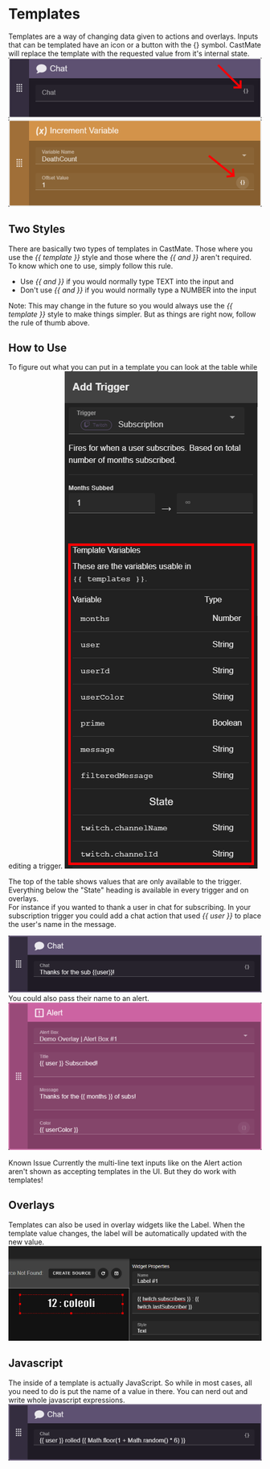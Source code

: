 # Templates
Templates are a way of changing data given to actions and overlays. Inputs that can be templated have an icon or a button with the {} symbol. CastMate will replace the template with the requested value from it's internal state.
![Chat Twitch Action](/images/docs/features/templates/template_chat.png)
![Increment Variable Action](/images/docs/features/templates/template_inc.png)

## Two Styles
There are basically two types of templates in CastMate. Those where you use the *{{ template }}* style and those where the *{{ and }}* aren't required.\
To know which one to use, simply follow this rule.

- Use *{{ and }}* if you would normally type TEXT into the input
and
- Don't use *{{ and }}* if you would normally type a NUMBER into the input

Note: This may change in the future so you would always use the *{{ template }}* style to make things simpler. But as things are right now, follow the rule of thumb above.

## How to Use
To figure out what you can put in a template you can look at the table while editing a trigger.
![Template Table](/images/docs/features/templates/template_table.png)

The top of the table shows values that are only available to the trigger. Everything below the "State" heading is available in every trigger and on overlays.\
For instance if you wanted to thank a user in chat for subscribing. In your subscription trigger you could add a chat action that used *{{ user }}* to place the user's name in the message.

![Template Table](/images/docs/features/templates/template_sub.png)
You could also pass their name to an alert.
![Template Table](/images/docs/features/templates/template_alert.png)

<div class="warning" style="--dark-color:#424242; --light-color: #424242;"">
    <span class="mdi mdi-alert"></span>
    <div>
        <a class="title">Known Issue</a>
        <a class="description">Currently the multi-line text inputs like on the Alert action aren't shown as accepting templates in the UI. But they do work with templates!</a>
    </div>
</div>

## Overlays
Templates can also be used in overlay widgets like the Label. When the template value changes, the label will be automatically updated with the new value.
![Template Table](/images/docs/features/templates/template_label.png)

## Javascript
The inside of a template is actually JavaScript. So while in most cases, all you need to do is put the name of a value in there. You can nerd out and write whole javascript expressions.
![Template Table](/images/docs/features/templates/template_js.png)